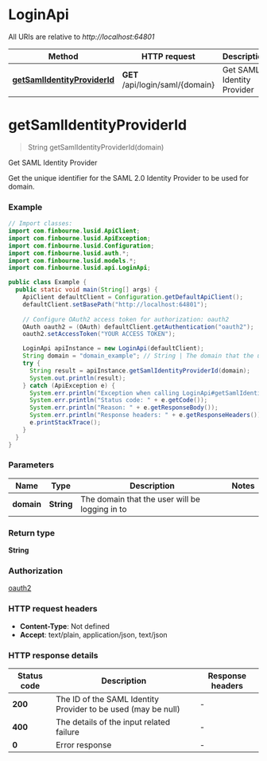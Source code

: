 # LoginApi

All URIs are relative to *http://localhost:64801*

Method | HTTP request | Description
------------- | ------------- | -------------
[**getSamlIdentityProviderId**](LoginApi.md#getSamlIdentityProviderId) | **GET** /api/login/saml/{domain} | Get SAML Identity Provider


<a name="getSamlIdentityProviderId"></a>
# **getSamlIdentityProviderId**
> String getSamlIdentityProviderId(domain)

Get SAML Identity Provider

Get the unique identifier for the SAML 2.0 Identity Provider to be used for domain.

### Example
```java
// Import classes:
import com.finbourne.lusid.ApiClient;
import com.finbourne.lusid.ApiException;
import com.finbourne.lusid.Configuration;
import com.finbourne.lusid.auth.*;
import com.finbourne.lusid.models.*;
import com.finbourne.lusid.api.LoginApi;

public class Example {
  public static void main(String[] args) {
    ApiClient defaultClient = Configuration.getDefaultApiClient();
    defaultClient.setBasePath("http://localhost:64801");
    
    // Configure OAuth2 access token for authorization: oauth2
    OAuth oauth2 = (OAuth) defaultClient.getAuthentication("oauth2");
    oauth2.setAccessToken("YOUR ACCESS TOKEN");

    LoginApi apiInstance = new LoginApi(defaultClient);
    String domain = "domain_example"; // String | The domain that the user will be logging in to
    try {
      String result = apiInstance.getSamlIdentityProviderId(domain);
      System.out.println(result);
    } catch (ApiException e) {
      System.err.println("Exception when calling LoginApi#getSamlIdentityProviderId");
      System.err.println("Status code: " + e.getCode());
      System.err.println("Reason: " + e.getResponseBody());
      System.err.println("Response headers: " + e.getResponseHeaders());
      e.printStackTrace();
    }
  }
}
```

### Parameters

Name | Type | Description  | Notes
------------- | ------------- | ------------- | -------------
 **domain** | **String**| The domain that the user will be logging in to |

### Return type

**String**

### Authorization

[oauth2](../README.md#oauth2)

### HTTP request headers

 - **Content-Type**: Not defined
 - **Accept**: text/plain, application/json, text/json

### HTTP response details
| Status code | Description | Response headers |
|-------------|-------------|------------------|
**200** | The ID of the SAML Identity Provider to be used (may be null) |  -  |
**400** | The details of the input related failure |  -  |
**0** | Error response |  -  |

